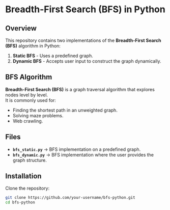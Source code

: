 # Breadth-First Search (BFS) in Python

## Overview  
This repository contains two implementations of the **Breadth-First Search (BFS)** algorithm in Python:  
1. **Static BFS** - Uses a predefined graph.  
2. **Dynamic BFS** - Accepts user input to construct the graph dynamically.  

## BFS Algorithm  
**Breadth-First Search (BFS)** is a graph traversal algorithm that explores nodes level by level.  
It is commonly used for:  
- Finding the shortest path in an unweighted graph.  
- Solving maze problems.  
- Web crawling.  

## Files  
- **`bfs_static.py`** → BFS implementation on a predefined graph.  
- **`bfs_dynamic.py`** → BFS implementation where the user provides the graph structure.  

## Installation  
Clone the repository:  
```bash
git clone https://github.com/your-username/bfs-python.git
cd bfs-python

